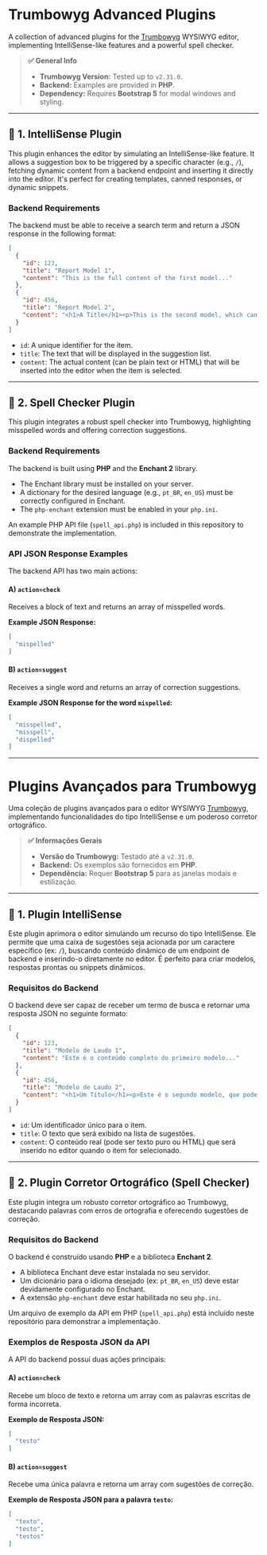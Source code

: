 # Trumbowyg Advanced Plugins

A collection of advanced plugins for the [Trumbowyg](https://alex-d.github.io/Trumbowyg/) WYSIWYG editor, implementing IntelliSense-like features and a powerful spell checker.

> **✅ General Info**
> * **Trumbowyg Version:** Tested up to `v2.31.0`.
> * **Backend:** Examples are provided in **PHP**.
> * **Dependency:** Requires **Bootstrap 5** for modal windows and styling.

---

## 🔌 1. IntelliSense Plugin

This plugin enhances the editor by simulating an IntelliSense-like feature. It allows a suggestion box to be triggered by a specific character (e.g., `/`), fetching dynamic content from a backend endpoint and inserting it directly into the editor. It's perfect for creating templates, canned responses, or dynamic snippets.

### Backend Requirements

The backend must be able to receive a search term and return a JSON response in the following format:

```json
[
  {
    "id": 123,
    "title": "Report Model 1",
    "content": "This is the full content of the first model..."
  },
  {
    "id": 456,
    "title": "Report Model 2",
    "content": "<h1>A Title</h1><p>This is the second model, which can include <strong>HTML</strong> content.</p>"
  }
]
````

  * `id`: A unique identifier for the item.
  * `title`: The text that will be displayed in the suggestion list.
  * `content`: The actual content (can be plain text or HTML) that will be inserted into the editor when the item is selected.

-----

## 🔡 2. Spell Checker Plugin

This plugin integrates a robust spell checker into Trumbowyg, highlighting misspelled words and offering correction suggestions.

### Backend Requirements

The backend is built using **PHP** and the **Enchant 2** library.

  * The Enchant library must be installed on your server.
  * A dictionary for the desired language (e.g., `pt_BR`, `en_US`) must be correctly configured in Enchant.
  * The `php-enchant` extension must be enabled in your `php.ini`.

An example PHP API file (`spell_api.php`) is included in this repository to demonstrate the implementation.

### API JSON Response Examples

The backend API has two main actions:

#### A) `action=check`

Receives a block of text and returns an array of misspelled words.

**Example JSON Response:**

```json
[
  "mispelled"
]
```

#### B) `action=suggest`

Receives a single word and returns an array of correction suggestions.

**Example JSON Response for the word `mispelled`:**

```json
[
  "misspelled",
  "misspell",
  "dispelled"
]
```

-----

# Plugins Avançados para Trumbowyg

Uma coleção de plugins avançados para o editor WYSIWYG [Trumbowyg](https://alex-d.github.io/Trumbowyg/), implementando funcionalidades do tipo IntelliSense e um poderoso corretor ortográfico.

> **✅ Informações Gerais**
>
>   * **Versão do Trumbowyg:** Testado até a `v2.31.0`.
>   * **Backend:** Os exemplos são fornecidos em **PHP**.
>   * **Dependência:** Requer **Bootstrap 5** para as janelas modais e estilização.

-----

## 🔌 1. Plugin IntelliSense

Este plugin aprimora o editor simulando um recurso do tipo IntelliSense. Ele permite que uma caixa de sugestões seja acionada por um caractere específico (ex: `/`), buscando conteúdo dinâmico de um endpoint de backend e inserindo-o diretamente no editor. É perfeito para criar modelos, respostas prontas ou snippets dinâmicos.

### Requisitos do Backend

O backend deve ser capaz de receber um termo de busca e retornar uma resposta JSON no seguinte formato:

```json
[
  {
    "id": 123,
    "title": "Modelo de Laudo 1",
    "content": "Este é o conteúdo completo do primeiro modelo..."
  },
  {
    "id": 456,
    "title": "Modelo de Laudo 2",
    "content": "<h1>Um Título</h1><p>Este é o segundo modelo, que pode incluir conteúdo em <strong>HTML</strong>.</p>"
  }
]
```

  * `id`: Um identificador único para o item.
  * `title`: O texto que será exibido na lista de sugestões.
  * `content`: O conteúdo real (pode ser texto puro ou HTML) que será inserido no editor quando o item for selecionado.

-----

## 🔡 2. Plugin Corretor Ortográfico (Spell Checker)

Este plugin integra um robusto corretor ortográfico ao Trumbowyg, destacando palavras com erros de ortografia e oferecendo sugestões de correção.

### Requisitos do Backend

O backend é construído usando **PHP** e a biblioteca **Enchant 2**.

  * A biblioteca Enchant deve estar instalada no seu servidor.
  * Um dicionário para o idioma desejado (ex: `pt_BR`, `en_US`) deve estar devidamente configurado no Enchant.
  * A extensão `php-enchant` deve estar habilitada no seu `php.ini`.

Um arquivo de exemplo da API em PHP (`spell_api.php`) está incluído neste repositório para demonstrar a implementação.

### Exemplos de Resposta JSON da API

A API do backend possui duas ações principais:

#### A) `action=check`

Recebe um bloco de texto e retorna um array com as palavras escritas de forma incorreta.

**Exemplo de Resposta JSON:**

```json
[
  "testo"
]
```

#### B) `action=suggest`

Recebe uma única palavra e retorna um array com sugestões de correção.

**Exemplo de Resposta JSON para a palavra `testo`:**

```json
[
  "texto",
  "testo",
  "testos"
]
```
